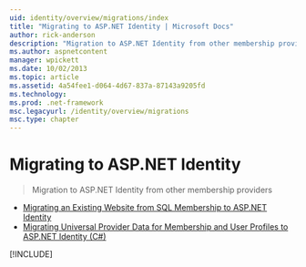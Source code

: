 ```yaml
---
uid: identity/overview/migrations/index
title: "Migrating to ASP.NET Identity | Microsoft Docs"
author: rick-anderson
description: "Migration to ASP.NET Identity from other membership providers"
ms.author: aspnetcontent
manager: wpickett
ms.date: 10/02/2013
ms.topic: article
ms.assetid: 4a54fee1-d064-4d67-837a-87143a9205fd
ms.technology: 
ms.prod: .net-framework
msc.legacyurl: /identity/overview/migrations
msc.type: chapter
---
```

Migrating to ASP.NET Identity
====================
> Migration to ASP.NET Identity from other membership providers


- [Migrating an Existing Website from SQL Membership to ASP.NET Identity](migrating-an-existing-website-from-sql-membership-to-aspnet-identity.md)
- [Migrating Universal Provider Data for Membership and User Profiles to ASP.NET Identity (C#)](migrating-universal-provider-data-for-membership-and-user-profiles-to-aspnet-identity.md)

[!INCLUDE[](../../../includes/identity/alter-command-exception.md)]
